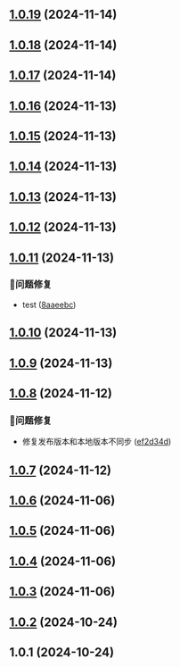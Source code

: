 

## [1.0.19](https://github.com/knight-L/ali-iconfont/compare/1.0.18...1.0.19) (2024-11-14)

## [1.0.18](https://github.com/knight-L/ali-iconfont/compare/1.0.17...1.0.18) (2024-11-14)

## [1.0.17](https://github.com/knight-L/ali-iconfont/compare/1.0.16...1.0.17) (2024-11-14)

## [1.0.16](https://github.com/knight-L/ali-iconfont/compare/1.0.15...1.0.16) (2024-11-13)

## [1.0.15](https://github.com/knight-L/ali-iconfont/compare/1.0.14...1.0.15) (2024-11-13)

## [1.0.14](https://github.com/knight-L/ali-iconfont/compare/1.0.13...1.0.14) (2024-11-13)

## [1.0.13](https://github.com/knight-L/ali-iconfont/compare/1.0.12...1.0.13) (2024-11-13)

## [1.0.12](https://github.com/knight-L/ali-iconfont/compare/1.0.11...1.0.12) (2024-11-13)

## [1.0.11](https://github.com/knight-L/ali-iconfont/compare/1.0.10...1.0.11) (2024-11-13)

### 🐞问题修复

* test ([8aaeebc](https://github.com/knight-L/ali-iconfont/commit/8aaeebc1ef3c3007f45fc6eec1f1ed27b23e0fca))

## [1.0.10](https://github.com/knight-L/ali-iconfont/compare/1.0.9...1.0.10) (2024-11-13)

## [1.0.9](https://github.com/knight-L/ali-iconfont/compare/1.0.8...1.0.9) (2024-11-13)

## [1.0.8](https://github.com/knight-L/ali-iconfont/compare/1.0.7...1.0.8) (2024-11-12)

### 🐞问题修复

* 修复发布版本和本地版本不同步 ([ef2d34d](https://github.com/knight-L/ali-iconfont/commit/ef2d34d4b9eae09c2ad315e4bc827ec8e14a724f))

## [1.0.7](https://github.com/knight-L/ali-iconfont/compare/1.0.6...1.0.7) (2024-11-12)

## [1.0.6](https://github.com/knight-L/ali-iconfont/compare/1.0.5...1.0.6) (2024-11-06)

## [1.0.5](https://github.com/knight-L/ali-iconfont/compare/1.0.4...1.0.5) (2024-11-06)

## [1.0.4](https://github.com/knight-L/ali-iconfont/compare/1.0.3...1.0.4) (2024-11-06)

## [1.0.3](https://github.com/knight-L/ali-iconfont/compare/1.0.2...1.0.3) (2024-11-06)

## [1.0.2](https://github.com/knight-L/ali-iconfont/compare/1.0.1...1.0.2) (2024-10-24)

## 1.0.1 (2024-10-24)
